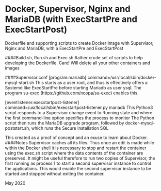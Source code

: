 # Docker, Supervisor, Nginx and MariaDB (with ExecStartPre and ExecStartPost)
Dockerfile and supporting scripts to create Docker Image with Supervisor, Nginx and MariaDB, with a ExecStartPre and ExecStartPost

####Build.sh, Run.sh and Exec.sh
Rather crude set of scripts to help developing the Dockerfile. Care! Will delete all your other containers and images

####Supervisor.conf
[program:mariadb]
command=/usr/local/sbin/docker-mysql-start.sh
This starts as a user root, and thus is effectively offers a Systemd like ExecStartPre before starting Mariadb as user ysql. The program su-exec (https://github.com/ncopa/su-exec) enables this.

[eventlistener:execstartpost-listener]
command=/usr/local/sbin/execstartpost-listener.py mariadb
This Python3 script responds to a Supervisor change event to Running state and where the first command-line option specifies the process to monitor
The Python script then runs the MariaDB upgrade program, followed by docker-mysql-poststart.sh, which runs the Secure Installation SQL


This created as a proof of concept and an exuse to learn about Docker.
####Notes
Supervisor caches all its files. Thus once an edit is made while within the Docker shell it is necessary to stop and restart the container using the exec.sh script where the data contents of the container are preserved.
It might be useful therefore to run two copies of Supervisor, the first running as process 1 to start a second supervisor instance to control the applications. This would enable the second supervisor instance to be started and stopped without exiting the container.

May 2020




